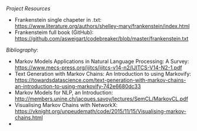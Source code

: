 
*Project Resources*
- Frankenstein single chapeter in .txt: https://www.literature.org/authors/shelley-mary/frankenstein/index.html
- Frankensteim full book (GitHub): https://github.com/asweigart/codebreaker/blob/master/frankenstein.txt

*Bibliography*:
- Markov Models Applications in Natural Language Processing: A Survey: https://www.mecs-press.org/ijitcs/ijitcs-v14-n2/IJITCS-V14-N2-1.pdf
- Text Generation with Markov Chains: An Introduction to using Markovify: https://towardsdatascience.com/text-generation-with-markov-chains-an-introduction-to-using-markovify-742e6680dc33
- Markov Models for NLP, an Introduction: http://members.unine.ch/jacques.savoy/lectures/SemCL/MarkovCL.pdf
- Visualising Markov Chains with NetworkX: https://vknight.org/unpeudemath/code/2015/11/15/Visualising-markov-chains.html
- 